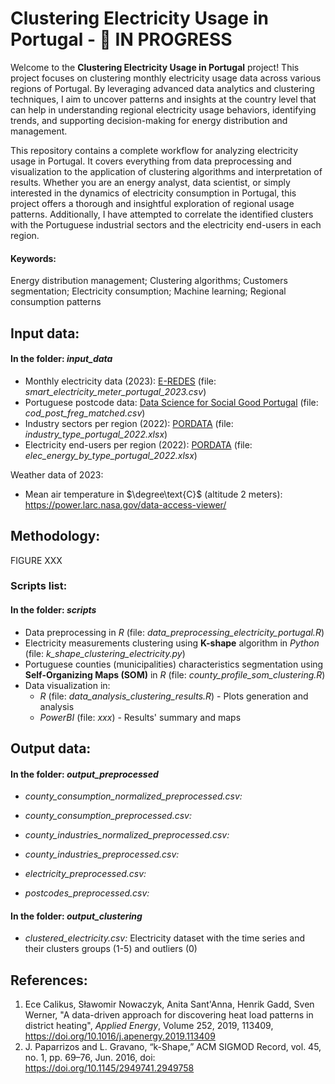 # Clustering Electricity Usage in Portugal - 🚧 IN PROGRESS

Welcome to the **Clustering Electricity Usage in Portugal** project! This project focuses on clustering monthly electricity usage data across various regions of Portugal. By leveraging advanced data analytics and clustering techniques, I aim to uncover patterns and insights at the country level that can help in understanding regional electricity usage behaviors, identifying trends, and supporting decision-making for energy distribution and management.

This repository contains a complete workflow for analyzing electricity usage in Portugal. It covers everything from data preprocessing and visualization to the application of clustering algorithms and interpretation of results. Whether you are an energy analyst, data scientist, or simply interested in the dynamics of electricity consumption in Portugal, this project offers a thorough and insightful exploration of regional usage patterns. Additionally, I have attempted to correlate the identified clusters with the Portuguese industrial sectors and the electricity end-users in each region.

#### Keywords:
Energy distribution management; Clustering algorithms; Customers segmentation; Electricity consumption; Machine learning; Regional consumption patterns

## Input data:
#### In the folder: _input_data_
- Monthly electricity data (2023): [E-REDES](https://e-redes.opendatasoft.com/explore/dataset/02-consumos-faturados-por-codigo-postal-ultimos-5-anos/export/?sort=-date&refine.date=2023) (file: _smart_electricity_meter_portugal_2023.csv_)
- Portuguese postcode data: [Data Science for Social Good Portugal](https://www.dssg.pt/projects/mapeamento-de-codigos-postais-para-localizacoes-em-portugal/) (file: _cod_post_freg_matched.csv_)
- Industry sectors per region (2022): [PORDATA](https://www.pordata.pt/municipios/empresas+nao+financeiras+total+e+por+setor+de+atividade+economica-346) (file: _industry_type_portugal_2022.xlsx_)
- Electricity end-users per region (2022): [PORDATA](https://www.pordata.pt/municipios/consumidores+de+energia+eletrica+total+e+por+tipo+de+consumo-18) (file: _elec_energy_by_type_portugal_2022.xlsx_)

Weather data of 2023:
- Mean air temperature in $\degree\text{C}$ (altitude 2 meters): https://power.larc.nasa.gov/data-access-viewer/

## Methodology:
FIGURE XXX

### Scripts list:
#### In the folder: _scripts_
- Data preprocessing in _R_ (file: _data_preprocessing_electricity_portugal.R_)
- Electricity measurements clustering using **K-shape** algorithm in _Python_ (file: _k_shape_clustering_electricity.py_)
- Portuguese counties (municipalities) characteristics segmentation using **Self-Organizing Maps (SOM)** in _R_ (file: _county_profile_som_clustering.R_)
- Data visualization in:
  - _R_ (file: _data_analysis_clustering_results.R_) - Plots generation and analysis
  - _PowerBI_ (file: _xxx_) - Results' summary and maps

## Output data:
#### In the folder: _output_preprocessed_
- _county_consumption_normalized_preprocessed.csv:_
- _county_consumption_preprocessed.csv:_

- _county_industries_normalized_preprocessed.csv:_
- _county_industries_preprocessed.csv:_

- _electricity_preprocessed.csv:_
- _postcodes_preprocessed.csv:_

#### In the folder: _output_clustering_
- _clustered_electricity.csv:_ Electricity dataset with the time series and their clusters groups (1-5) and outliers (0)

## References:
1. Ece Calikus, Sławomir Nowaczyk, Anita Sant'Anna, Henrik Gadd, Sven Werner, "A data-driven approach for discovering heat load patterns in district heating", _Applied Energy_, Volume 252, 2019, 113409, https://doi.org/10.1016/j.apenergy.2019.113409
2. J. Paparrizos and L. Gravano, “k-Shape,” ACM SIGMOD Record, vol. 45, no. 1, pp. 69–76, Jun. 2016, doi: https://doi.org/10.1145/2949741.2949758
